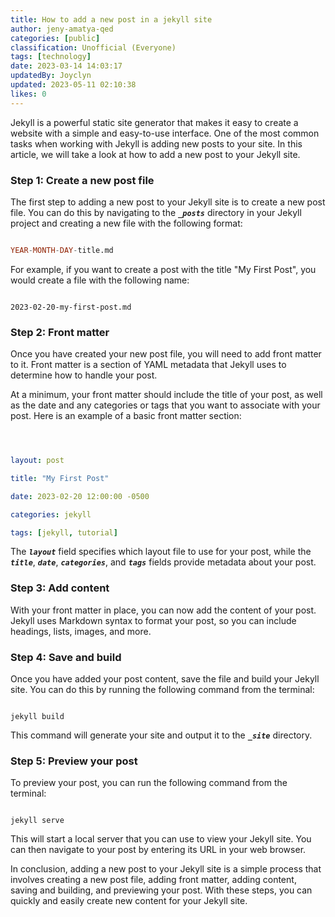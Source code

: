 ```yaml
---
title: How to add a new post in a jekyll site
author: jeny-amatya-qed
categories: [public]
classification: Unofficial (Everyone)
tags: [technology]
date: 2023-03-14 14:03:17
updatedBy: Joyclyn
updated: 2023-05-11 02:10:38
likes: 0
---
```


Jekyll is a powerful static site generator that makes it easy to create a website with a simple and easy-to-use interface. One of the most common tasks when working with Jekyll is adding new posts to your site. In this article, we will take a look at how to add a new post to your Jekyll site.

### Step 1: Create a new post file

The first step to adding a new post to your Jekyll site is to create a new post file. You can do this by navigating to the ***`_posts`*** directory in your Jekyll project and creating a new file with the following format:

```sql

YEAR-MONTH-DAY-title.md
```

For example, if you want to create a post with the title "My First Post", you would create a file with the following name:

```

2023-02-20-my-first-post.md
```

### Step 2: Front matter

Once you have created your new post file, you will need to add front matter to it. Front matter is a section of YAML metadata that Jekyll uses to determine how to handle your post.

At a minimum, your front matter should include the title of your post, as well as the date and any categories or tags that you want to associate with your post. Here is an example of a basic front matter section:

```yaml



layout: post

title: "My First Post"

date: 2023-02-20 12:00:00 -0500

categories: jekyll

tags: [jekyll, tutorial]


```

The ***`layout`*** field specifies which layout file to use for your post, while the ***`title`***, ***`date`***, ***`categories`***, and ***`tags`*** fields provide metadata about your post.

### Step 3: Add content

With your front matter in place, you can now add the content of your post. Jekyll uses Markdown syntax to format your post, so you can include headings, lists, images, and more.

### Step 4: Save and build

Once you have added your post content, save the file and build your Jekyll site. You can do this by running the following command from the terminal:

```

jekyll build
```

This command will generate your site and output it to the ***`_site`*** directory.

### Step 5: Preview your post

To preview your post, you can run the following command from the terminal:

```

jekyll serve
```

This will start a local server that you can use to view your Jekyll site. You can then navigate to your post by entering its URL in your web browser.

In conclusion, adding a new post to your Jekyll site is a simple process that involves creating a new post file, adding front matter, adding content, saving and building, and previewing your post. With these steps, you can quickly and easily create new content for your Jekyll site.